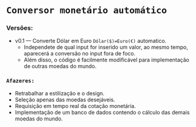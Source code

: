 # `Conversor monetário automático`

### Versões:
* v0.1 — Converte Dólar em Euro `Dólar($)⇌Euro(€)` automatico.
  - Independete de qual input for inserido um valor, ao mesmo tempo, aparecerá a conversão no input fora de foco.
  - Além disso, o código é facilmente modificável para implementação de outras moedas do mundo.


### `Afazeres:`
* Retrabalhar a estilização e o design.
* Seleção apenas das moedas desejáveis.
* Requisição em tempo real da cotação monetária.
* Implementação de um banco de dados contendo o cálculo das demais moedas do mundo.
